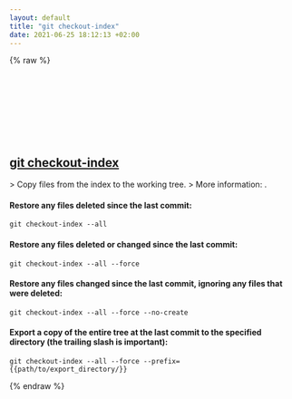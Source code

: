```yaml
---
layout: default
title: "git checkout-index"
date: 2021-06-25 18:12:13 +02:00
---
```

{% raw %}
<h2 id="git-checkout-index">
  <a href="/en/common/git-checkout-index.html">git checkout-index</a> <a href="#git-checkout-index"><svg class="icon">
    <use href="/assets/images/unicode_sprite.svg#link" />
  </svg></a>
</h2>
> Copy files from the index to the working tree.
> More information: <https://git-scm.com/docs/git-checkout-index>.

#### Restore any files deleted since the last commit:
```shell
git checkout-index --all
```
#### Restore any files deleted or changed since the last commit:
```shell
git checkout-index --all --force
```
#### Restore any files changed since the last commit, ignoring any files that were deleted:
```shell
git checkout-index --all --force --no-create
```
#### Export a copy of the entire tree at the last commit to the specified directory (the trailing slash is important):
```shell
git checkout-index --all --force --prefix={{path/to/export_directory/}}
```
{% endraw %}